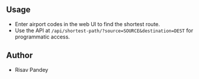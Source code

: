## Usage
- Enter airport codes in the web UI to find the shortest route.
- Use the API at `/api/shortest-path/?source=SOURCE&destination=DEST` for programmatic access.

## Author
- Risav Pandey
